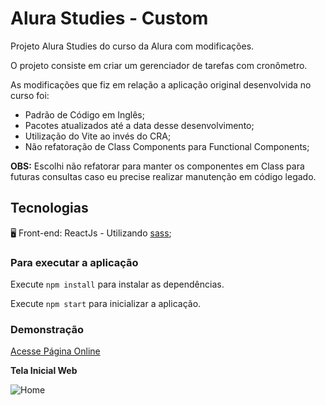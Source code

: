 # Alura Studies - Custom

Projeto Alura Studies do curso da Alura com modificações.

O projeto consiste em criar um gerenciador de tarefas com cronômetro.

As modificações que fiz em relação a aplicação original desenvolvida no curso foi:

* Padrão de Código em Inglês;
* Pacotes atualizados até a data desse desenvolvimento;
* Utilização do Vite ao invés do CRA;
* Não refatoração de Class Components para Functional Components;

**OBS:** Escolhi não refatorar para manter os componentes em Class para futuras consultas caso eu precise realizar manutenção em código legado.

## Tecnologias

🖥️ Front-end: ReactJs - Utilizando [sass](https://sass-lang.com/);

### Para executar a aplicação

Execute `npm install` para instalar as dependências.

Execute `npm start` para inicializar a aplicação.

### Demonstração

[Acesse Página Online](https://sajermann.github.io/AluraStudiesCustom/)

**Tela Inicial Web**

![Home](https://lh3.googleusercontent.com/pw/AMWts8B2XCDOTlsiu-MoLUkCgJnynYdYS4VSTGGkUd9Z1AsnXKYg4y9BN_ZoCWdlJ0UG8_AQHGSM8AHHbjA7V-i7dphKIZqlPYsFT8KYuvDc-fCpsceXiCuIyCWXkT3hwmVBXqTwyIlMRrh5CvoNUWRZm-Ul=w1299-h795-no?authuser=0)
